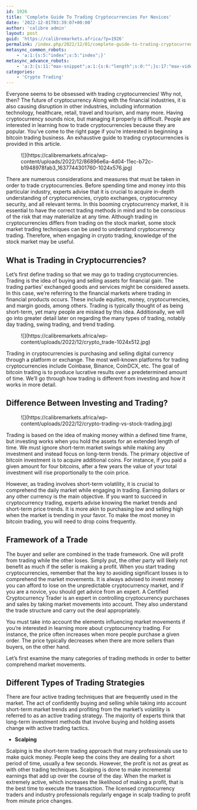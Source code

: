 ```yaml
---
id: 1926
title: 'Complete Guide To Trading Cryptocurrencies For Novices'
date: '2022-12-01T03:39:07+00:00'
author: 'calibre admin'
layout: post
guid: 'https://calibremarkets.africa/?p=1926'
permalink: /index.php/2022/12/01/complete-guide-to-trading-cryptocurrencies-for-novices/
metasync_common_robots:
    - 'a:1:{s:5:"index";s:5:"index";}'
metasync_advance_robots:
    - 'a:3:{s:11:"max-snippet";a:1:{s:6:"length";s:0:"";}s:17:"max-video-preview";a:1:{s:6:"length";s:0:"";}s:17:"max-image-preview";a:1:{s:6:"length";s:5:"large";}}'
categories:
    - 'Crypto Trading'
---
```


Everyone seems to be obsessed with trading cryptocurrencies! Why not, then? The future of cryptocurrency Along with the financial industries, it is also causing disruption in other industries, including information technology, healthcare, retail, travel and tourism, and many more. Having cryptocurrency sounds nice, but managing it properly is difficult. People are interested in learning how to trade cryptocurrencies because they are popular. You’ve come to the right page if you’re interested in beginning a bitcoin trading business. An exhaustive guide to trading cryptocurrencies is provided in this article.

<figure class="wp-block-image size-large">![](https://calibremarkets.africa/wp-content/uploads/2022/12/86896e6a-4d04-11ec-b72c-b1948978fab3_1637744301760-1024x576.jpg)</figure>There are numerous considerations and measures that must be taken in order to trade cryptocurrencies. Before spending time and money into this particular industry, experts advise that it is crucial to acquire in-depth understanding of cryptocurrencies, crypto exchanges, cryptocurrency security, and all relevant terms. In this booming cryptocurrency market, it is essential to have the correct trading methods in mind and to be conscious of the risk that may materialize at any time. Although trading in cryptocurrencies differs from trading on the stock market, some stock market trading techniques can be used to understand cryptocurrency trading. Therefore, when engaging in crypto trading, knowledge of the stock market may be useful.

## What is Trading in Cryptocurrencies?

Let’s first define trading so that we may go to trading cryptocurrencies. Trading is the idea of buying and selling assets for financial gain. The trading parties’ exchanged goods and services might be considered assets. In this case, we’re referring to the financial markets where trading in financial products occurs. These include equities, money, cryptocurrencies, and margin goods, among others. Trading is typically thought of as being short-term, yet many people are mislead by this idea. Additionally, we will go into greater detail later on regarding the many types of trading, notably day trading, swing trading, and trend trading.

<figure class="wp-block-image size-large">![](https://calibremarkets.africa/wp-content/uploads/2022/12/crypto_trade-1024x512.jpg)</figure>Trading in cryptocurrencies is purchasing and selling digital currency through a platform or exchange. The most well-known platforms for trading cryptocurrencies include Coinbase, Binance, CoinDCX, etc. The goal of bitcoin trading is to produce lucrative results over a predetermined amount of time. We’ll go through how trading is different from investing and how it works in more detail.

## **Difference Between Investing and Trading?**

<figure class="wp-block-image size-full">![](https://calibremarkets.africa/wp-content/uploads/2022/12/crypto-trading-vs-stock-trading.jpg)</figure>Trading is based on the idea of making money within a defined time frame, but investing works when you hold the assets for an extended length of time. We must ignore short-term market swings while making any investment and instead focus on long-term trends. The primary objective of bitcoin investment is to acquire additional coins. For instance, if you paid a given amount for four bitcoins, after a few years the value of your total investment will rise proportionally to the coin price.

However, as trading involves short-term volatility, it is crucial to comprehend the daily market while engaging in trading. Earning dollars or any other currency is the main objective. If you want to succeed in cryptocurrency trading, experts advise knowing the market trends and short-term price trends. It is more akin to purchasing low and selling high when the market is trending in your favor. To make the most money in bitcoin trading, you will need to drop coins frequently.

## Framework of a Trade

The buyer and seller are combined in the trade framework. One will profit from trading while the other loses. Simply put, the other party will likely not benefit as much if the seller is making a profit. When you start trading cryptocurrencies, remember that the key to avoiding significant losses is to comprehend the market movements. It is always advised to invest money you can afford to lose on the unpredictable cryptocurrency market, and if you are a novice, you should get advice from an expert. A Certified Cryptocurrency Trader is an expert in controlling cryptocurrency purchases and sales by taking market movements into account. They also understand the trade structure and carry out the deal appropriately.

You must take into account the elements influencing market movements if you’re interested in learning more about cryptocurrency trading. For instance, the price often increases when more people purchase a given order. The price typically decreases when there are more sellers than buyers, on the other hand.

Let’s first examine the many categories of trading methods in order to better comprehend market movements.

## **Different Types of Trading Strategies**

There are four active trading techniques that are frequently used in the market. The act of confidently buying and selling while taking into account short-term market trends and profiting from the market’s volatility is referred to as an active trading strategy. The majority of experts think that long-term investment methods that involve buying and holding assets change with active trading tactics.

- **Scalping**

Scalping is the short-term trading approach that many professionals use to make quick money. People keep the coins they are dealing for a short period of time, usually a few seconds. However, the profit is not as great as with other trading techniques. Scalping is done to make incremental earnings that add up over the course of the day. When the market is extremely active, which increases the likelihood of making a profit, that is the best time to execute the transaction. The licensed cryptocurrency traders and industry professionals regularly engage in scalp trading to profit from minute price changes.